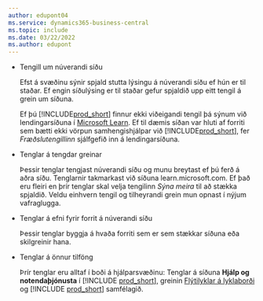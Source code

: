 ```yaml
---
author: edupont04
ms.service: dynamics365-business-central
ms.topic: include
ms.date: 03/22/2022
ms.author: edupont
---
```

- Tengill um núverandi síðu

  Efst á svæðinu sýnir spjald stutta lýsingu á núverandi síðu ef hún er til staðar. Ef engin síðulýsing er til staðar gefur spjaldið upp eitt tengil á grein um síðuna.  

  Ef þú [!INCLUDE[prod_short](prod_short.md)] finnur ekki viðeigandi tengil þá sýnum við lendingarsíðuna í [Microsoft Learn](/dynamics365/business-central). Ef til dæmis síðan var hluti af forriti sem bætti ekki vörpun samhengishjálpar við [!INCLUDE[prod_short](prod_short.md)], fer *Fræðslutengillinn* sjálfgefið inn á lendingarsíðuna.  

- Tenglar á tengdar greinar

  Þessir tenglar tengjast núverandi síðu og munu breytast ef þú ferð á aðra síðu. Tenglarnir takmarkast við síðuna learn.microsoft.com. Ef það eru fleiri en þrír tenglar skal velja tengilinn *Sýna meira* til að stækka spjaldið. Veldu einhvern tengil og tilheyrandi grein mun opnast í nýjum vafraglugga.  
- Tenglar á efni fyrir forrit á núverandi síðu  

  Þessir tenglar byggja á hvaða forriti sem er sem stækkar síðuna eða skilgreinir hana.  
- Tenglar á önnur tilföng

  Þrír tenglar eru alltaf í boði á hjálparsvæðinu: Tenglar á síðuna **Hjálp og notendaþjónusta** í [!INCLUDE [prod_short](prod_short.md)], greinin [Flýtilyklar á lyklaborði](../keyboard-shortcuts.md) og [!INCLUDE [prod_short](prod_short.md)] samfélagið.  
